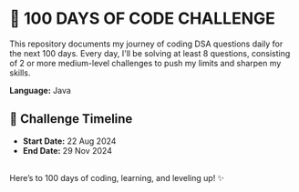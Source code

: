 # 📜 100 DAYS OF CODE CHALLENGE 

This repository documents my journey of coding DSA questions daily for the next 100 days. Every day, I'll be solving at least 8 questions, consisting of 2 or more medium-level challenges to push my limits and sharpen my skills. 

**Language:** Java

 ## 📅 Challenge Timeline

 - **Start Date:** 22 Aug 2024
 - **End Date:** 29 Nov 2024

 <br>
Here’s to 100 days of coding, learning, and leveling up! ✨
